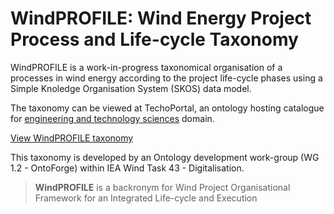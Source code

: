 # WindPROFILE: Wind Energy Project Process and Life-cycle Taxonomy

WindPROFILE is a work-in-progress taxonomical organisation of a processes in wind energy according to the project life-cycle phases using a Simple Knoledge Organisation System (SKOS) data model.

The taxonomy can be viewed at TechoPortal, an ontology hosting catalogue for [engineering and technology​ sciences](https://op.europa.eu/en/web/eu-vocabularies/concept/-/resource?uri=http://data.europa.eu/8mn/euroscivoc/64605fff-1946-4fd4-b021-e2e83b71dcac\&lang=en) domain.

[View WindPROFILE taxonomy](https://technoportal.hevs.ch/ontologies/WEPLS/?p=classes\&conceptid=root)

This taxonomy is developed by an Ontology development work-group (WG 1.2 - OntoForge) within IEA Wind Task 43   - Digitalisation.&#x20;

> **WindPROFILE** is a backronym for Wind Project Organisational Framework for an Integrated Life-cycle and Execution

